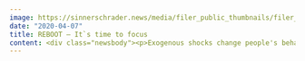 ```yaml
---
image: https://sinnerschrader.news/media/filer_public_thumbnails/filer_public/3f/2a/3f2af448-84c0-414a-9f29-b78d1f1e36b7/480px_websitereboot.png__480x288_q85_crop_subsampling-2_upscale.png
date: "2020-04-07"
title: REBOOT – It`s time to focus
content: <div class="newsbody"><p>Exogenous shocks change people's behaviour forever - in lockdown and restart. What helps? Focus, decided digital marketing, empathy for the situation and an entrepreneurial feeling for what is coming. (Axel Averdung)</p><p>With REBOOT, we want to create a basis that helps out of the moment of crisis, makes us capable of acting again and seeks out potential. Because in addition to the difficulties, there is also a unique opportunity for a considerate new start, focusing on the essential and creating value.</p><p>This is not only about being able to work or produce remotely, but also about adapting the entire experience to the new situation. Even more than before, digital interfaces are becoming the much quoted universal remote control with which people organize their everyday life. Marketing and sales will currently have to run 100% remotely and this will expand into the future.</p><p>Like the reboot using CTR-ALT-DEL, we have created a lean playbook – for now and the next steps. What do companies have to stop now (DEL)? What alternative options need to be considered (ALT)? And how can they get back into action and take control over their future (CTRL)?</p><p>You find the playbook for download<span class="file"><a href="/media/filer_public/6e/7f/6e7f7c9f-13cd-47fb-a0ed-ec40fc15f350/sinnerschrader_remoteeconomy_offering_200406.pdf" rel="noopener noreferrer" target="_blank">here</a></span></p></div>
---
```

